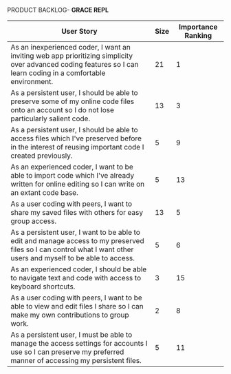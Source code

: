 PRODUCT BACKLOG- **GRACE REPL**

| User Story | Size | Importance Ranking |
| --- | --- | --- |
|As an inexperienced coder, I want an inviting web app prioritizing simplicity over advanced coding features so I can learn coding in a comfortable environment. | 21 | 1 |
| As a persistent user, I should be able to preserve some of my online code files onto an account so I do not lose particularly salient code. | 13 | 3 |
| As a persistent user, I should be able to access files which I've preserved before in the interest of reusing important code I created previously. | 5 | 9 | 
| As an experienced coder, I want to be able to import code which I've already written for online editing so I can write on an extant code base. | 5 | 13 | 
| As a user coding with peers, I want to share my saved files with others for easy group access. | 13 | 5 | 
| As a persistent user, I want to be able to edit and manage access to my preserved files so I can control what I want other users and myself to be able to access. | 5 | 6 | 
| As an experienced coder, I should be able to navigate text and code with access to keyboard shortcuts. | 3 | 15 | 
| As a user coding with peers, I want to be able to view and edit files I share so I can make my own contributions to group work. | 2 | 8 | 
| As a persistent user, I must be able to manage the access settings for accounts I use so I can preserve my preferred manner of accessing my persistent files. | 5 | 11 | 
